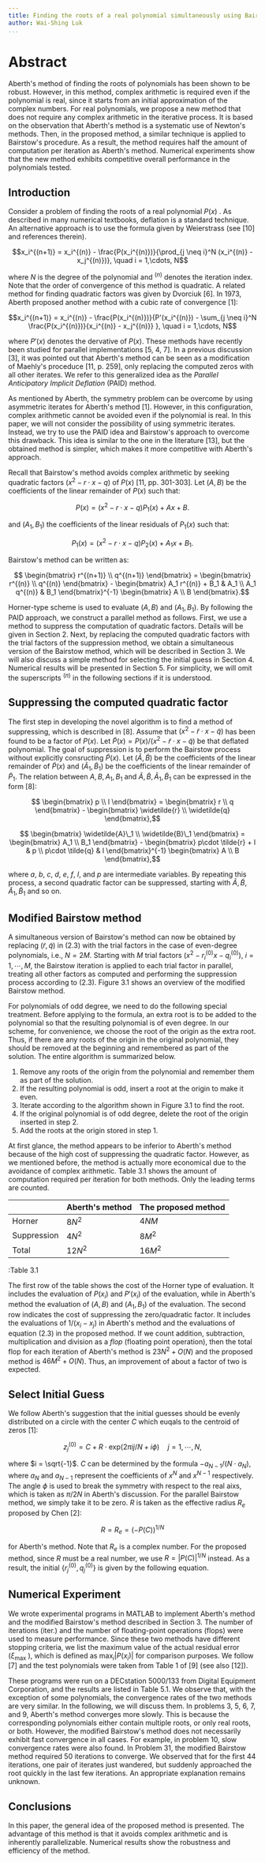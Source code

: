 ```yaml
---
title: Finding the roots of a real polynomial simultaneously using Bairstow\'s method
author: Wai-Shing Luk
...
```


# Abstract

Aberth\'s method of finding the roots of polynomials has been shown to be robust. However, in this method, complex arithmetic is required even if the polynomial is real, since it starts from an initial approximation of the complex numbers. For real polynomials, we propose a new method that does not require any complex arithmetic in the iterative process. It is based on the observation that Aberth\'s method is a systematic use of Newton\'s methods. Then, in the proposed method, a similar technique is applied to Bairstow\'s procedure. As a result, the method requires half the amount of computation per iteration as Aberth\'s method. Numerical experiments show that the new method exhibits competitive overall performance in the polynomials tested.

## Introduction

Consider a problem of finding the roots of a real polynomial $P(x)$ . As described in many numerical textbooks, deflation is a standard technique. An alternative approach is to use the formula given by Weierstrass (see \[10\] and references therein).

$$x_i^{(n+1)} = x_i^{(n)} - \frac{P(x_i^{(n)})}{\prod_{j \neq i}^N (x_i^{(n)} - x_j^{(n)})}, \quad i = 1,\cdots, N$$

where $N$ is the degree of the polynomial and $^{(n)}$ denotes the iteration index. Note that the order of convergence of this method is quadratic. A related method for finding quadratic factors was given by Dvorciuk \[6\]. In 1973, Aberth proposed another method with a cubic rate of convergence \[1\]:

$$x_i^{(n+1)} = x_i^{(n)} - \frac{P(x_i^{(n)})}{P'(x_i^{(n)}) - \sum_{j \neq i}^N \frac{P(x_i^{(n)})}{x_i^{(n)} - x_j^{(n)}} }, \quad i = 1,\cdots, N$$

where $P'(x)$ denotes the dervative of $P(x)$. These methods have recently been studied for parallel implementations \[5, 4, 7\]. In a previous discussion \[3\], it was pointed out that Aberth\'s method can be seen as a modification of Maehly\'s proceduce \[11, p. 259\], only replacing the computed zeros with all other iterates. We refer to this generalized idea as the _Parallel Anticipatory Implicit Deflation_ (PAID) method.

As mentioned by Aberth, the symmetry problem can be overcome by using asymmetric iterates for Aberth\'s method \[1\]. However, in this configuration, complex arithmetic cannot be avoided even if the polynomial is real. In this paper, we will not consider the possibility of using symmetric iterates. Instead, we try to use the PAID idea and Bairstow\'s approach to overcome this drawback. This idea is similar to the one in the literature \[13\], but the obtained method is simpler, which makes it more competitive with Aberth\'s approach.

Recall that Bairstow\'s method avoids complex arithmetic by seeking quadratic factors $( x^{2} - r \cdot x - q )$ of $P(x)$ \[11, pp. 301-303\]. Let $(A, B)$ be the coefficients of the linear remainder of $P(x)$ such that:

$$P(x) = ( x^{2} - r \cdot x - q ) P_{1}(x) + Ax + B.$$

and $( A_{1},B_{1} )$ the coefficients of the linear residuals of $P_{1}(x)$ such that:

$$P_{1}(x) = ( x^{2} - r \cdot x - q ) P_{2}(x) + A_{1}x + B_{1}.$$

Bairstow\'s method can be written as:

$$ \begin{bmatrix} r^{(n+1)} \\ q^{(n+1)} \end{bmatrix} = \begin{bmatrix} r^{(n)} \\ q^{(n)} \end{bmatrix} - \begin{bmatrix} A_1 r^{(n)} + B_1 & A_1 \\ A_1 q^{(n)} & B_1 \end{bmatrix}^{-1} \begin{bmatrix} A \\ B \end{bmatrix}.$$

Horner-type scheme is used to evaluate $(A,B)$ and $( A_{1},B_{1} )$. By following the PAID approach, we construct a parallel method as follows. First, we use a method to suppress the computation of quadratic factors. Details will be given in Section 2. Next, by replacing the computed quadratic factors with the trial factors of the suppression method, we obtain a simultaneous version of the Bairstow method, which will be described in Section 3. We will also discuss a simple method for selecting the initial guess in Section 4. Numerical results will be presented in Section 5. For simplicity, we will omit the superscripts $^{(n)}$ in the following sections if it is understood.

## Suppressing the computed quadratic factor

The first step in developing the novel algorithm is to find a method of suppressing, which is described in \[8\]. Assume that $( x^{2} - \widetilde{r} \cdot x - \widetilde{q} )$ has been found to be a factor of $P(x)$. Let $\widetilde{P}(x) = P(x)/ ( x^{2} - \widetilde{r} \cdot x - \widetilde{q} )$ be that deflated polynomial. The goal of suppression is to perform the Bairstow process without explicitly consructing $\widetilde{P}(x)$. Let $(\widetilde{A}, \widetilde{B})$ be the coefficients of the linear remainder of $\widetilde{P}(x)$ and $(\widetilde{A}_{1}, \widetilde{B}_{1})$ be the coefficients of the linear remainder of $\widetilde{P}_{1}$. The relation between $A, B, A_{1}, B_{1}$ and $\widetilde{A}, \widetilde{B}, \widetilde{A}_{1}, \widetilde{B}_{1}$ can be expressed in the form [8]:

$$ \begin{bmatrix} p \\ l \end{bmatrix} = \begin{bmatrix} r \\ q \end{bmatrix} - \begin{bmatrix} \widetilde{r} \\ \widetilde{q} \end{bmatrix},$$

$$ \begin{bmatrix} \widetilde{A}\_1 \\ \widetilde{B}\_1 \end{bmatrix} = \begin{bmatrix} A_1 \\ B_1 \end{bmatrix} - \begin{bmatrix} p\cdot \tilde{r} + l & p \\ p\cdot \tilde{q} & l \end{bmatrix}^{-1} \begin{bmatrix} A \\ B \end{bmatrix},$$

where $a$, $b$, $c$, $d$, $e$, $f$, $l$, and $p$ are intermediate variables. By repeating this process, a second quadratic factor can be suppressed, starting with $\widetilde{A},\widetilde{B},{\widetilde{A}}_{1},{\widetilde{B}}_{1}$ and so on.

## Modified Bairstow method

A simultaneous version of Bairstow\'s method can now be obtained by replacing $(\widetilde{r}, \widetilde{q})$ in (2.3) with the trial factors in the case of even-degree polynomials, i.e., $N = 2M$. Starting with $M$ trial factors $(x^2 - r_i^{(0)}x - q_i^{(0)})$, $i = 1,\cdots,M$, the Bairstow iteration is applied to each trial factor in parallel, treating all other factors as computed and performing the suppression process according to (2.3). Figure 3.1 shows an overview of the modified Bairstow method.

For polynomials of odd degree, we need to do the following special treatment. Before applying to the formula, an extra root is to be added to the polynomial so that the resulting polynomial is of even degree. In our scheme, for convenience, we choose the root of the origin as the extra root. Thus, if there are any roots of the origin in the original polynomial, they should be removed at the beginning and remembered as part of the solution. The entire algorithm is summarized below.

1.  Remove any roots of the origin from the polynomial and remember them as part of the solution.
2.  If the resulting polynomial is odd, insert a root at the origin to make it even.
3.  Iterate according to the algorithm shown in Figure 3.1 to find the root.
4.  If the original polynomial is of odd degree, delete the root of the origin inserted in step 2.
5.  Add the roots at the origin stored in step 1.

At first glance, the method appears to be inferior to Aberth\'s method because of the high cost of suppressing the quadratic factor. However, as we mentioned before, the method is actually more economical due to the avoidance of complex arithmetic. Table 3.1 shows the amount of computation required per iteration for both methods. Only the leading terms are counted.

|             | Aberth's method | The proposed method |
| ----------- | --------------- | ------------------- |
| Horner      | $8 N^2$         | $4 N M$             |
| Suppression | $4 N^2$         | $8 M^2$             |
| Total       | $12N^2$         | $16 M^2$            |

:Table 3.1

The first row of the table shows the cost of the Horner type of evaluation. It includes the evaluation of $P( x_{i} )$ and $P'( x_{i} )$ of the evaluation, while in Aberth\'s method the evaluation of $(A,B)$ and $( A_{1},B_{1} )$ of the evaluation. The second row indicates the cost of suppressing the zero/quadratic factor. It includes the evaluations of $1/(x_i - x_j)$ in Aberth's method and the evaluations of equation (2.3) in the proposed method. If we count addition, subtraction, multiplication and division as a _flop_ (floating point operation), then the total flop for each iteration of Aberth's method is $23N^{2} + O(N)$ and the proposed method is $46M^{2} + O(N)$. Thus, an improvement of about a factor of two is expected.

## Select Initial Guess

We follow Aberth's suggestion that the initial guesses should be evenly distributed on a circle with the center $C$ which euqals to the centroid of zeros [1]:

$$z_{j}^{(0)} = C + R \cdot \text{exp}(2\pi ij/N + i\phi)\quad j = 1,\cdots,N,$$

where $i = \sqrt{-1}$. $C$ can be determined by the formula $-a_{N-1}/(N\cdot a_N)$, where $a_N$ and $a_{N-1}$ represent the coefficients of $x^N$ and $x^{N-1}$ respectively. The angle $\phi$ is used to break the symmetry with respect to the real aixs, which is taken as $\pi/2N$ in Aberth's discussion. For the parallel Bairstow method, we simply take it to be zero. $R$ is taken as the effective radius $R_e$ proposed by Chen [2]:

$$R = R_{e} = ( - P(C) )^{1/N}$$

for Aberth\'s method. Note that $R_{e}$ is a complex number. For the proposed method, since $R$ must be a real number, we use $R = \left| P(C) \right|^{1/N}$ instead. As a result, the initial $\{ r_{j}^{(0)},q_{j}^{(0)}\}$ is given by the following equation.

## Numerical Experiment

We wrote experimental programs in MATLAB to implement Aberth\'s method and the modified Bairstow\'s method described in Section 3. The number of iterations (iter.) and the number of floating-point operations (flops) were used to measure performance. Since these two methods have different stopping criteria, we list the maximum value of the actual residual error ($\xi_{\text{max}}$ ), which is defined as $\text{max}_{i}\left| P( x_{i} ) \right|$ for comparison purposes. We follow \[7\] and the test polynomials were taken from Table 1 of \[9\] (see also \[12\]).

These programs were run on a DECstation 5000/133 from Digital Equipment Corporation, and the results are listed in Table 5.1. We observe that, with the exception of some polynomials, the convergence rates of the two methods are very similar. In the following, we will discuss them. In problems 3, 5, 6, 7, and 9, Aberth\'s method converges more slowly. This is because the corresponding polynomials either contain multiple roots, or only real roots, or both. However, the modified Bairstow\'s method does not necessarily exhibit fast convergence in all cases. For example, in problem 10, slow convergence rates were also found. In Problem 31, the modified Bairstow method required 50 iterations to converge. We observed that for the first 44 iterations, one pair of iterates just wandered, but suddenly approached the root quickly in the last few iterations. An appropriate explanation remains unknown.

## Conclusions

In this paper, the general idea of the proposed method is presented. The advantage of this method is that it avoids complex arithmetic and is inherently parallelizable. Numerical results show the robustness and efficiency of the method.
